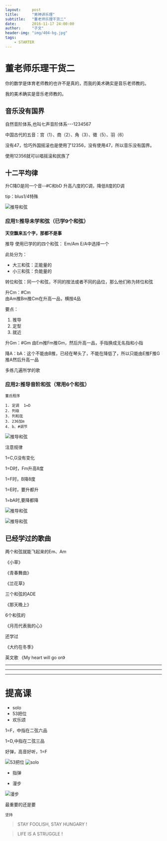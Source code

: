 ```yaml
---
layout:     post
title:      "男神讲乐理"
subtitle:   "董老师乐理干货二"
date:       2016-11-17 24:00:00
author:     "子文"
header-img: "img/404-bg.jpg"
tags:
    - STARTER
---
```



# 董老师乐理干货二

你的数学是体育老师教的也许不是真的，而我的美术确实是音乐老师教的。

我的美术确实是音乐老师教的。


## 音乐没有国界
自然音阶体系,也叫七声音阶体系---1234567 

中国古代的五音：宫（1）、商（2）、角（3）、徵（5）、羽（6） 

没有47，恰巧外国摇滚也是使用了12356，没有使用47，所以音乐没有国界。

使用12356就可以唱摇滚和民族了
## 十二平均律
升C降D是同一个音--#C和bD 升高八度的C调，降低8度的D调

tip：blus1/4特殊

![推导和弦](/img/2016-11-17/IMG_2147.JPG)

### 应用1:推导未学和弦（已学9个和弦）
**天空飘来五个字，那都不是事**

推导
使用已学的的四个和弦： Em/Am E/A中选择一个

此处分为：

- 大三和弦：正能量的
- 小三和弦：负能量的

转位和弦：同一个和弦，不同的按法或者不同的品位，那么他们称为转位和弦

升Cm：#Cm</br>
由Am推Bm推Cm在升高一品，横按4品

要点：

1. 推导
2. 定型
3. 就近

升Gm：#Gm  由Em推Fm推Gm，然后升高一品，手指换成无名指和小指

降A：bA：这个不能由B推，已经在琴头了，不能在降低了，所以只能由E推F推G推A然后升高一品

多练几遍所学的歌

### 应用2:推导音阶和弦（常用6个和弦）
```
董氏程序

1. 定调  1=D
2. 列级  
3. 列和弦
3. 236加m
4. b、#调节
```
![推导和弦](/img/2016-11-17/highlow.jpeg)

注意规律

1=C,G没有变化

1=D时，Fm升高8度

1=F时，B降8度

1=E时，要升都升

1=bA时,要降都降

![推导和弦](/img/2016-11-17/IMG_2132.JPG)

![推导和弦](/img/2016-11-17/IMG_2133.JPG)

## 已经学过的歌曲
两个和弦就能飞起来的Em、Am

《小草》

《青春舞曲》

《兰花草》

三个和弦的ADE

《那天晚上》

6个和弦的

《月亮代表我的心》

还学过

《大约在冬季》

英文歌
《My heart will go on》



***

---

- - - -

# 提高课

- solo
- 53把位
- 欢乐颂

1=F，中指在二弦六品 

1=D,中指在二弦三品

好弹，高音好听，1=F

![53把位](/img/2016-11-17/53bawei.JPG)
![solo](/img/2016-11-17/solo.JPG)


- 指弹

- 漫步

![漫步](/img/2016-11-17/manbu.JPG)


最重要的还是要 

```
坚持
```


>  STAY FOOLISH, STAY HUNGARY !


>  LIFE IS A STRUGGLE !


























